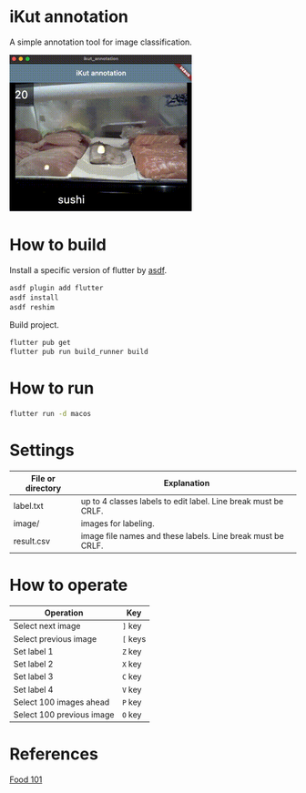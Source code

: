 # iKut annotation

A simple annotation tool for image classification.

<img src="https://raw.githubusercontent.com/tfandkusu/ikut_annotation/main/doc/movie.gif">

# How to build

Install a specific version of flutter by [asdf](https://github.com/asdf-vm/asdf).

```sh
asdf plugin add flutter
asdf install
asdf reshim
```

Build project.

```sh
flutter pub get
flutter pub run build_runner build
```

# How to run

```sh
flutter run -d macos
```

# Settings

| File or directory | Explanation　|
| --- | --- |
| label.txt | up to 4 classes labels to edit label. Line break must be CRLF. |
| image/ | images for labeling. |
|result.csv | image file names and these labels. Line break must be CRLF. |

# How to operate

| Operation | Key |
| --- | --- |
| Select next image | `]` key |
| Select previous image | `[` keys |
| Set label 1 | `Z` key |
| Set label 2 | `X` key |
| Set label 3 | `C` key |
| Set label 4 | `V` key |
| Select 100 images ahead | `P` key |
| Select 100 previous image | `O` key |

# References

[Food 101](https://data.vision.ee.ethz.ch/cvl/datasets_extra/food-101/)
